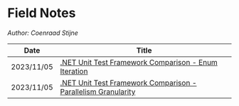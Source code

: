 # Field Notes

*Author: Coenraad Stijne*

| Date       | Title                                                                          |
| ---------- | ------------------------------------------------------------------------------ |
| 2023/11/05 | [.NET Unit Test Framework Comparison - Enum Iteration](./1/README.md) |
| 2023/11/05 | [.NET Unit Test Framework Comparison - Parallelism Granularity](./0/README.md) |

